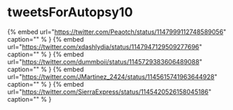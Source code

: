 # tweetsForAutopsy10

{% embed url="https://twitter.com/Peaotch/status/1147999112748589056"  caption="" % }
{% embed url="https://twitter.com/xdashlydia/status/1147947129509277696"  caption="" % }
{% embed url="https://twitter.com/dummboii/status/1145729383606489088"  caption="" % }
{% embed url="https://twitter.com/JMartinez_2424/status/1145615741963644928"  caption="" % }
{% embed url="https://twitter.com/SierraExpress/status/1145420526158045186"  caption="" % }
